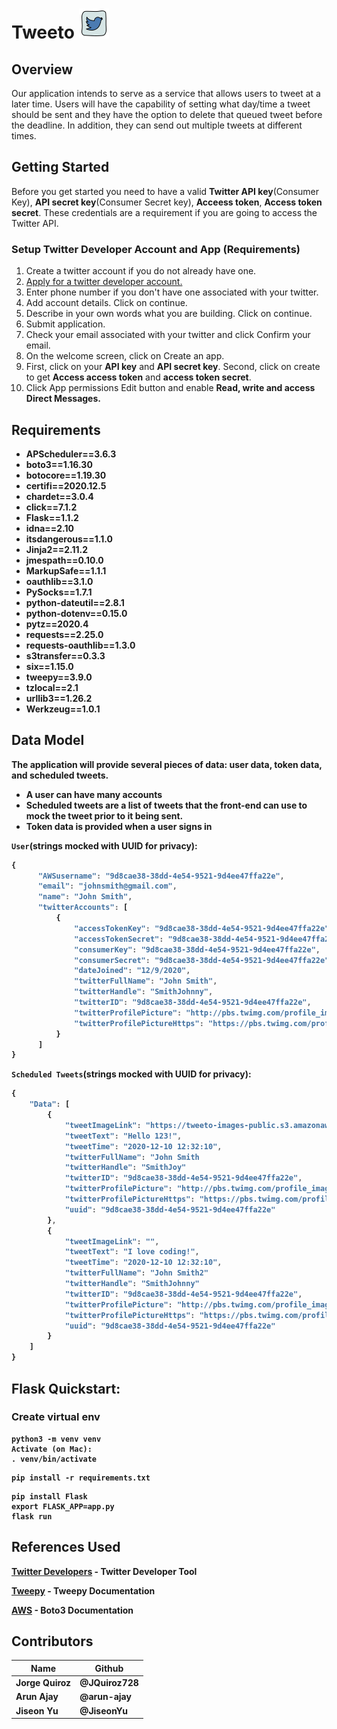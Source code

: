 # Tweeto <img src = "/images/twitter_icon.png"/>

## Overview
<p>Our application intends to serve as a service that allows users to tweet at a later time. Users will have the capability of setting what day/time a tweet should be sent and they have the option 
to delete that queued tweet before the deadline.  In addition, they can send out multiple tweets at different times. </p>

## Getting Started
<p>Before you get started you need to have a valid <strong>Twitter API key</strong>(Consumer Key), <strong>API secret key</strong>(Consumer Secret key), <strong>Acceess token</strong>, <strong>Access token secret</strong>. These credentials are a requirement if you are going to access the Twitter API.
</p>

### Setup Twitter Developer Account and App (Requirements)
<ol>
  <li> Create a twitter account if you do not already have one. </li>
  <li> <a href="https://developer.twitter.com/en/apply/user"> Apply for a twitter developer account. </a> </li>
  <li> Enter phone number if you don't have one associated with your twitter.</li>
  <li> Add account details. Click on continue. </li>
  <li> Describe in your own words what you are building. Click on continue.</li>
  <li> Submit application. </li>
  <li> Check your email associated with your twitter and click Confirm your email. </li>
  <li> On the welcome screen, click on Create an app. </li>
  <li> First, click on your <strong>API key</strong> and <strong>API secret key</strong>. Second, click on create to get <strong>Access access token</strong> and <strong>access token secret</strong>. </li>
  <li> Click App permissions Edit button and enable <strong>Read, write and access Direct Messages<strong>. </li>
</ol>

## Requirements
- APScheduler==3.6.3
- boto3==1.16.30
- botocore==1.19.30
- certifi==2020.12.5
- chardet==3.0.4
- click==7.1.2
- Flask==1.1.2
- idna==2.10
- itsdangerous==1.1.0
- Jinja2==2.11.2
- jmespath==0.10.0
- MarkupSafe==1.1.1
- oauthlib==3.1.0
- PySocks==1.7.1
- python-dateutil==2.8.1
- python-dotenv==0.15.0
- pytz==2020.4
- requests==2.25.0
- requests-oauthlib==1.3.0
- s3transfer==0.3.3
- six==1.15.0
- tweepy==3.9.0
- tzlocal==2.1
- urllib3==1.26.2
- Werkzeug==1.0.1


## Data Model

The application will provide several pieces of data: user data, token data, and scheduled tweets.
- A user can have many accounts
- Scheduled tweets are a list of tweets that the front-end can use to mock the tweet prior to it being sent. 
- Token data is provided when a user signs in

`User`(strings mocked with UUID for privacy):

```javascript
{
      "AWSusername": "9d8cae38-38dd-4e54-9521-9d4ee47ffa22e",
      "email": "johnsmith@gmail.com",
      "name": "John Smith",
      "twitterAccounts": [
          {
              "accessTokenKey": "9d8cae38-38dd-4e54-9521-9d4ee47ffa22e",
              "accessTokenSecret": "9d8cae38-38dd-4e54-9521-9d4ee47ffa22e",
              "consumerKey": "9d8cae38-38dd-4e54-9521-9d4ee47ffa22e",
              "consumerSecret": "9d8cae38-38dd-4e54-9521-9d4ee47ffa22e",
              "dateJoined": "12/9/2020",
              "twitterFullName": "John Smith",
              "twitterHandle": "SmithJohnny",
              "twitterID": "9d8cae38-38dd-4e54-9521-9d4ee47ffa22e",
              "twitterProfilePicture": "http://pbs.twimg.com/profile_images/9d8cae38-38dd-4e54-9521-9d4ee47ffa22e/9d8cae38-38dd-4e54-9521-9d4ee47ffa22e.jpg",
              "twitterProfilePictureHttps": "https://pbs.twimg.com/profile_images/9d8cae38-38dd-4e54-9521-9d4ee47ffa22e/9d8cae38-38dd-4e54-9521-9d4ee47ffa22e.jpg"
          }
      ]
}
```

`Scheduled Tweets`(strings mocked with UUID for privacy):

```javascript
{
    "Data": [
        {
            "tweetImageLink": "https://tweeto-images-public.s3.amazonaws.com/9d8cae38-38dd-4e54-9521-9d4ee47ffa22e.jpg",
            "tweetText": "Hello 123!",
            "tweetTime": "2020-12-10 12:32:10",
            "twitterFullName": "John Smith
            "twitterHandle": "SmithJoy"
            "twitterID": "9d8cae38-38dd-4e54-9521-9d4ee47ffa22e",
            "twitterProfilePicture": "http://pbs.twimg.com/profile_images/9d8cae38-38dd-4e54-9521-9d4ee47ffa22e.jpg",
            "twitterProfilePictureHttps": "https://pbs.twimg.com/profile_images/9d8cae38-38dd-4e54-9521-9d4ee47ffa22e.jpg",
            "uuid": "9d8cae38-38dd-4e54-9521-9d4ee47ffa22e"
        },
        {
            "tweetImageLink": "",
            "tweetText": "I love coding!",
            "tweetTime": "2020-12-10 12:32:10",
            "twitterFullName": "John Smith2"
            "twitterHandle": "SmithJohnny"
            "twitterID": "9d8cae38-38dd-4e54-9521-9d4ee47ffa22e",
            "twitterProfilePicture": "http://pbs.twimg.com/profile_images/9d8cae38-38dd-4e54-9521-9d4ee47ffa22e.jpg",
            "twitterProfilePictureHttps": "https://pbs.twimg.com/profile_images/9d8cae38-38dd-4e54-9521-9d4ee47ffa22e.jpg",
            "uuid": "9d8cae38-38dd-4e54-9521-9d4ee47ffa22e"
        }
    ]
}
```

## Flask Quickstart:

### Create virtual env

```console
python3 -m venv venv
Activate (on Mac):
. venv/bin/activate
```

```console
pip install -r requirements.txt
```

```console
pip install Flask
export FLASK_APP=app.py
flask run
```

## References Used
<p><a href="https://developer.twitter.com/en/portal/dashboard">Twitter Developers</a> - Twitter Developer Tool </p>
<p> <a href="http://docs.tweepy.org/en/latest/">Tweepy</a> - Tweepy Documentation </p>
<p> <a href="https://boto3.amazonaws.com/v1/documentation/api/latest/index.html">AWS</a> - Boto3 Documentation </p>

## Contributors

| Name          | Github        | 
| ------------- | ------------- | 
| Jorge Quiroz  | @JQuiroz728  | 
| Arun Ajay  | @arun-ajay  |
| Jiseon Yu | @JiseonYu  | 

